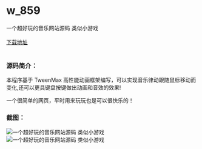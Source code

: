 # w_859
一个超好玩的音乐网站源码 类似小游戏
<br/></br>
[下载地址](https://www.uuid2.com/859.html "下载地址")
<br/></br>
<h3>源码简介：</h3>
<p>本程序基于 TweenMax 高性能动画框架编写，可以实现音乐律动跟随鼠标移动而变化,还可以更具键盘按键做出动画和音效的效果!<p>
<p>一个很简单的网页，平时用来玩玩也是可以很快乐的！<p>
<h3>截图：</h3>
<img src="https://www.uuid2.com/wp-content/uploads/img/202105/180a04e266.png" alt="一个超好玩的音乐网站源码 类似小游戏"><img src="https://www.uuid2.com/wp-content/uploads/img/202105/0073100703.png" alt="一个超好玩的音乐网站源码 类似小游戏">
